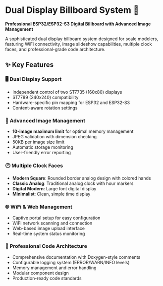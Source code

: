 # Dual Display Billboard System 🎯

**Professional ESP32/ESP32-S3 Digital Billboard with Advanced Image Management**

A sophisticated dual display billboard system designed for scale modelers, featuring WiFi connectivity, image slideshow capabilities, multiple clock faces, and professional-grade code architecture.

## ✨ Key Features

### 🖥️ **Dual Display Support**

- Independent control of two ST7735 (160x80) displays
- ST7789 (240x240) compatibility 
- Hardware-specific pin mapping for ESP32 and ESP32-S3
- Content-aware rotation settings

### 📸 **Advanced Image Management**

- **10-image maximum limit** for optimal memory management
- JPEG validation with dimension checking
- 50KB per image size limit
- Automatic storage monitoring
- User-friendly error reporting

### 🕐 **Multiple Clock Faces**

- **Modern Square**: Rounded border analog design with colored hands
- **Classic Analog**: Traditional analog clock with hour markers
- **Digital Modern**: Large font digital display
- **Minimalist**: Clean, simple time display

### 🌐 **WiFi & Web Management**

- Captive portal setup for easy configuration
- WiFi network scanning and connection
- Web-based image upload interface
- Real-time system status monitoring

### 🔧 **Professional Code Architecture**

- Comprehensive documentation with Doxygen-style comments
- Configurable logging system (ERROR/WARN/INFO levels)
- Memory management and error handling
- Modular component design
- Production-ready code standards
